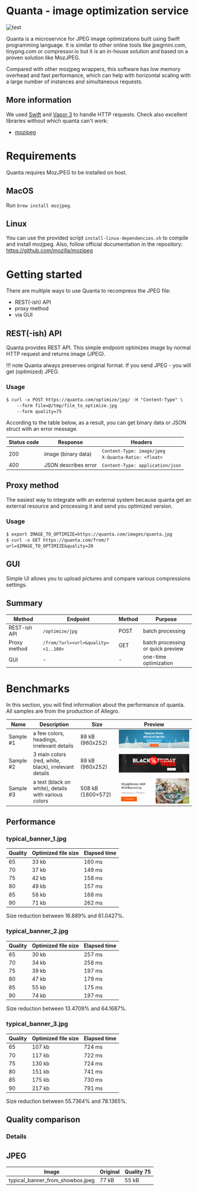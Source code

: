 # Quanta - image optimization service

![test](https://github.com/allegro/quanta/workflows/test/badge.svg)

Quanta is a microservice for JPEG image optimizations built using Swift programming language. It is  similar to other online tools like jpegmini.com, tinypng.com or compressor.io but it is an in-house solution and based on a proven solution like MozJPEG.

Compared with other mozjpeg wrappers, this software has low memory overhead and fast performance, which can help with horizontal scaling with a large number of instances and simultaneous requests.

## More information
We used [Swift](https://swift.org) and [Vapor 3](https://docs.vapor.codes/3.0/) to handle HTTP requests. Check also excellent libraries without which quanta can't work:

 - [mozjpeg](https://github.com/mozilla/mozjpeg)


# Requirements
Quanta requires MozJPEG to be installed on host.

## MacOS
Run `brew install mozjpeg`.

## Linux

You can use the provided script `install-linux-dependencies.sh` to compile and install mozjpeg. Also, follow official documentation in the repository: https://github.com/mozilla/mozjpeg


# Getting started

There are multiple ways to use Quanta to recompress the JPEG file: 

 - REST(-ish) API
 - proxy method
 - via GUI

## REST(-ish) API
Quanta provides REST API. This simple endpoint optimizes image by normal HTTP request and returns image (JPEG).

!!! note
    Quanta always preserves original format. If you send JPEG - you will get (optimized) JPEG.

### Usage

    $ curl -x POST https://quanta.com/optimize/jpg/ -H "Content-Type" \
        --form file=@/tmp/file_to_optimize.jpg
        --form quality=75

According to the table below, as a result, you can get binary data or JSON struct with an error message.

| Status code | Response                      | Headers |
| ----------- | ----------------------------- | ------- |
| 200         | image (binary data)           | ``Content-Type: image/jpeg``<br>``X-Quanta-Ratio: <float>``
| 400         | JSON describes error          | ``Content-Type: application/json``

## Proxy method
The easiest way to integrate with an external system because quanta get an external resource and processing it and send you optimized version.


### Usage

    $ export IMAGE_TO_OPTIMIZE=https://quanta.com/images/quanta.jpg
    $ curl -x GET https://quanta.com/from/?url=$IMAGE_TO_OPTIMIZE&quality=20


## GUI
Simple UI allows you to upload pictures and compare various compressions settings.


## Summary

| Method       | Endpoint                            | Method | Purpose
| ------------ | ----------------------------------- | ------ | -----
| REST-ish API | `/optimize/jpg`                     | POST   | batch processing
| Proxy method | `/from/?url=<url>&quality=<1..100>` | GET    | batch processing<br>or quick preview
| GUI          | -                                   | -      | one-time optimization


# Benchmarks
In this section, you will find information about the performance of quanta.
All samples are from the production of Allegro.

| Name      | Description                                                                | Size               | Preview                          |
| ----------| -------------------------------------------------------------------------- | ------------------ | -------------------------------- |
| Sample #1 | a few colors, headings, irrelevant details                                 | 88 kB (960x252)    | ![sample-1](Resources/Samples/typical_banner_1.jpg)
| Sample #2 | 3 main colors (red, white, black), irrelevant details                      | 88 kB (960x252)    | ![sample-2](Resources/Samples/typical_banner_2.jpg)
| Sample #3 | a text (black on white), details with various colors                       | 508 kB (1600×572)  | ![sample-4](Resources/Samples/typical_banner_3.jpg)


## Performance

### typical_banner_1.jpg
 Quality                 | Optimized file size     | Elapsed time            |
-------------------------|-------------------------|-------------------------|
 65                      | 33 kb                   | 160 ms                  |
 70                      | 37 kb                   | 149 ms                  |
 75                      | 42 kb                   | 158 ms                  |
 80                      | 49 kb                   | 157 ms                  |
 85                      | 58 kb                   | 168 ms                  |
 90                      | 71 kb                   | 262 ms                  |

Size reduction between 16.889% and 61.0427%.


### typical_banner_2.jpg
 Quality                 | Optimized file size     | Elapsed time            |
-------------------------|-------------------------|-------------------------|
 65                      | 30 kb                   | 257 ms                  |
 70                      | 34 kb                   | 258 ms                  |
 75                      | 39 kb                   | 197 ms                  |
 80                      | 47 kb                   | 179 ms                  |
 85                      | 55 kb                   | 175 ms                  |
 90                      | 74 kb                   | 197 ms                  |

Size reduction between 13.4709% and 64.1687%.


### typical_banner_3.jpg
 Quality                 | Optimized file size     | Elapsed time            |
-------------------------|-------------------------|-------------------------|
 65                      | 107 kb                  | 724 ms                  |
 70                      | 117 kb                  | 722 ms                  |
 75                      | 130 kb                  | 724 ms                  |
 80                      | 151 kb                  | 741 ms                  |
 85                      | 175 kb                  | 730 ms                  |
 90                      | 217 kb                  | 791 ms                  |

Size reduction between 55.7364% and 78.1365%.

## Quality comparison
### Details
## JPEG
|               Image              | Original | Quality 75 |
| -------------------------------- | -------- | ---------- |
| typical_banner_from_showbox.jpeg | 77 kB    | 55 kB      |
